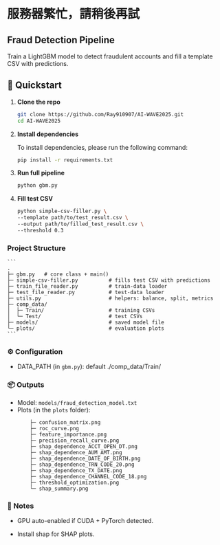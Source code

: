 # 服務器繁忙，請稍後再試

## Fraud Detection Pipeline

Train a LightGBM model to detect fraudulent accounts and fill a template CSV with predictions.

## 🚀 Quickstart

1. **Clone the repo**  
   ```bash
   git clone https://github.com/Ray910907/AI-WAVE2025.git
   cd AI-WAVE2025
    ```

2. **Install dependencies**

    To install dependencies, please run the following command:
    ```bash
    pip install -r requirements.txt
    ```

3. **Run full pipeline**
    ```bash
    python gbm.py
    ```

4. **Fill test CSV**
    ```bash
    python simple-csv-filler.py \
    --template path/to/test_result.csv \
    --output path/to/filled_test_result.csv \
    --threshold 0.3
    ```

### Project Structure
    ```
    .
    ├─ gbm.py   # core class + main()
    ├─ simple-csv-filler.py          # fills test CSV with predictions
    ├─ train_file_reader.py          # train-data loader
    ├─ test_file_reader.py           # test-data loader
    ├─ utils.py                      # helpers: balance, split, metrics
    ├─ comp_data/
    │  ├─ Train/                     # training CSVs
    │  └─ Test/                      # test CSVs
    ├─ models/                       # saved model file
    └─ plots/                        # evaluation plots
    ```

### ⚙️ Configuration
- DATA_PATH (in `gbm.py`): default ./comp_data/Train/

### 📦 Outputs
- Model: `models/fraud_detection_model.txt`
- Plots (in the `plots` folder):
    ```
        ├─ confusion_matrix.png
        ├─ roc_curve.png
        ├─ feature_importance.png
        ├─ precision_recall_curve.png
        ├─ shap_dependence_ACCT_OPEN_DT.png
        ├─ shap_dependence_AUM_AMT.png
        ├─ shap_dependence_DATE_OF_BIRTH.png
        ├─ shap_dependence_TRN_CODE_20.png
        ├─ shap_dependence_TX_DATE.png
        ├─ shap_dependence_CHANNEL_CODE_18.png
        ├─ threshold_optimization.png
        └─ shap_summary.png
    ```

### 📝 Notes
- GPU auto-enabled if CUDA + PyTorch detected.

- Install shap for SHAP plots.
